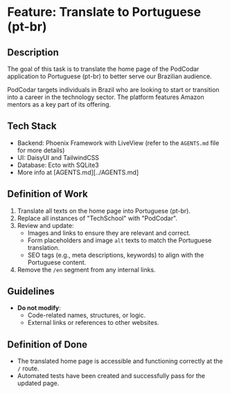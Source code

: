 # Feature: Translate to Portuguese (pt-br)

## Description

The goal of this task is to translate the home page of the PodCodar application to Portuguese (pt-br) to better serve our Brazilian audience.

PodCodar targets individuals in Brazil who are looking to start or transition into a career in the technology sector. The platform features Amazon mentors as a key part of its offering.

## Tech Stack

- Backend: Phoenix Framework with LiveView (refer to the `AGENTS.md` file for more details)
- UI: DaisyUI and TailwindCSS
- Database: Ecto with SQLite3
- More info at [AGENTS.md][../AGENTS.md]

## Definition of Work

1. Translate all texts on the home page into Portuguese (pt-br).
2. Replace all instances of "TechSchool" with "PodCodar".
3. Review and update:
   - Images and links to ensure they are relevant and correct.
   - Form placeholders and image `alt` texts to match the Portuguese translation.
   - SEO tags (e.g., meta descriptions, keywords) to align with the Portuguese content.
4. Remove the `/en` segment from any internal links.

## Guidelines

- **Do not modify**:
  - Code-related names, structures, or logic.
  - External links or references to other websites.

## Definition of Done

- The translated home page is accessible and functioning correctly at the `/` route.
- Automated tests have been created and successfully pass for the updated page.

